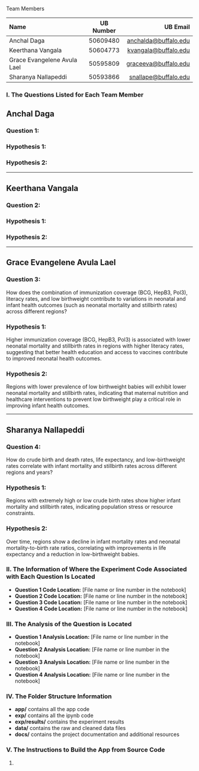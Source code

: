 Team Members

| Name                        | UB Number | UB Email             | 
|:-----                       |:--------: |------:               |
| Anchal Daga                 | 50609480  | anchalda@buffalo.edu |
| Keerthana Vangala           | 50604773  | kvangala@buffalo.edu |
| Grace Evangelene Avula Lael | 50595809  | graceeva@buffalo.edu |
| Sharanya Nallapeddi         | 50593866  | snallape@buffalo.edu |

<!--
Topic of Project: Leveraging health data to predict infant survival and wellbeing from pregnancy to early childhood.

Note: To distinguish between phases 1, 2, and 3, we have renamed the files accordingly. The file titled "Raw_Data_Updated" is our initial dataset which is used across all the phases. 

Phase 1:
Main File: Main_phase1.ipynb
We conducted exploratory data analysis (EDA) separately using the "feature_engineering" CSV and XLS files. These files represent the Excel sheet created after all data cleaning steps were completed.

Phase 2:
The data cleaning process was refined in Phase 2 to enhance accuracy and improve the dataset quality.
The file cleaned_dataset_rounded_off.csv is used as the input for data loading.
Individual .ipynb files labeled with "phase2" have been uploaded.
-->


### I. The Questions Listed for Each Team Member


## **Anchal Daga**
### **Question 1:**


### **Hypothesis 1:**


### **Hypothesis 2:**


---
## **Keerthana Vangala**
### **Question 2:**


### **Hypothesis 1:**


### **Hypothesis 2:**

---
## **Grace Evangelene Avula Lael**
### **Question 3:**
How does the combination of immunization coverage (BCG, HepB3, Pol3), literacy rates, and low birthweight contribute to variations in neonatal and infant health outcomes (such as neonatal mortality and stillbirth rates) across different regions?

### **Hypothesis 1:**
Higher immunization coverage (BCG, HepB3, Pol3) is associated with lower neonatal mortality and stillbirth rates in regions with higher literacy rates, suggesting that better health education and access to vaccines contribute to improved neonatal health outcomes.

### **Hypothesis 2:**
Regions with lower prevalence of low birthweight babies will exhibit lower neonatal mortality and stillbirth rates, indicating that maternal nutrition and healthcare interventions to prevent low birthweight play a critical role in improving infant health outcomes.

---

## **Sharanya Nallapeddi**
### **Question 4:**
How do crude birth and death rates, life expectancy, and low-birthweight rates correlate with infant mortality and stillbirth rates across different regions and years?

### **Hypothesis 1:**
Regions with extremely high or low crude birth rates show higher infant mortality and stillbirth rates, indicating population stress or resource constraints.

### **Hypothesis 2:** 
Over time, regions show a decline in infant mortality rates and neonatal mortality-to-birth rate ratios, correlating with improvements in life expectancy and a reduction in low-birthweight babies.

### II. The Information of Where the Experiment Code Associated with Each Question Is Located

- **Question 1 Code Location:** [File name or line number in the notebook]
- **Question 2 Code Location:** [File name or line number in the notebook]
- **Question 3 Code Location:** [File name or line number in the notebook]
- **Question 4 Code Location:** [File name or line number in the notebook]

### III. The Analysis of the Question is Located

- **Question 1 Analysis Location:** [File name or line number in the notebook]
- **Question 2 Analysis Location:** [File name or line number in the notebook]
- **Question 3 Analysis Location:** [File name or line number in the notebook]
- **Question 4 Analysis Location:** [File name or line number in the notebook]

### IV. The Folder Structure Information

- **app/** contains all the app code
- **exp/** contains all the ipynb code
- **exp/results/** contains the experiment results
- **data/** contains the raw and cleaned data files
- **docs/** contains the project documentation and additional resources

### V. The Instructions to Build the App from Source Code

1. 
